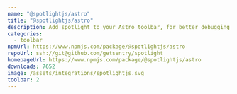 ```yaml
---
name: "@spotlightjs/astro"
title: "@spotlightjs/astro"
description: Add spotlight to your Astro toolbar, for better debugging.
categories:
  - toolbar
npmUrl: https://www.npmjs.com/package/@spotlightjs/astro
repoUrl: ssh://git@github.com/getsentry/spotlight
homepageUrl: https://www.npmjs.com/package/@spotlightjs/astro
downloads: 7652
image: /assets/integrations/spotlightjs.svg
toolbar: 2
---
```

